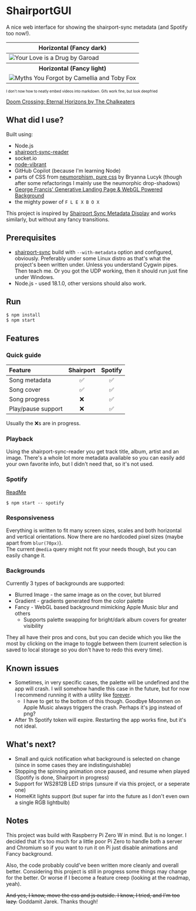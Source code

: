# ShairportGUI

A nice web interface for showing the shairport-sync metadata (and Spotify too now!).

<table>
  <thead>
    <tr>
      <th colspan="2">Horizontal (Fancy dark)</th>
    </tr>
  </thead>
  <tbody>
    <tr>
      <td colspan="2">
        <image alt="Your Love is a Drug by Garoad" src="img/Screen1.png">
      </td>
    </tr>
    <tr>
      <th colspan="2">Horizontal (Fancy light)</th>  
    </tr>
    <tr>
      <td colspan="2">
        <image alt="Myths You Forgot by Camellia and Toby Fox" src="img/Screen2.png">
      </td>
    </tr>
  </tbody>
</table>

<sub><sup>I don't now how to neatly embed videos into markdown. Gifs work fine, but look deepfried</sup></sub>

[Doom Crossing: Eternal Horizons by The Chalkeaters](https://user-images.githubusercontent.com/15912902/177040000-b2b88ede-eff9-4d05-8dc1-fa3c4030299e.webm)


## What did I use?

Built using:

-   Node.js
-   [shairport-sync-reader](https://www.npmjs.com/package/shairport-sync-reader)
-   socket.io
-   [node-vibrant](https://www.npmjs.com/package/node-vibrant)
-   GitHub Copilot (because I'm learning Node)
-   parts of CSS from [neumorphism, pure css](https://codepen.io/b-r-y/pen/wvrXdEd) by Bryanna Lucyk (though after some refactorings I mainly use the neumorphic drop-shadows)
-   [George Francis' Generative Landing Page & WebGL Powered Background](https://georgefrancis.dev/writing/create-a-generative-landing-page-and-webgl-powered-background/)
-   the mighty power of `F L E X B O X`

This project is inspired by [Shairport Sync Metadata Display](https://github.com/AlainGourves/shairport-metadata-display) and works similarly, but without any fancy transitions.

## Prerequisites

-   [shairport-sync](https://github.com/mikebrady/shairport-sync) build with `--with-metadata` option and configured, obviously. Preferably under some Linux distro as that's what the project's been written under. Unless you understand Cygwin pipes. Then teach me. Or you got the UDP working, then it should run just fine under Windows.
-   Node.js - used 18.1.0, other versions should also work.

## Run

```
$ npm install
$ npm start
```

## Features
### Quick guide
|Feature|Shairport|Spotify|
|:---|:---:|:---:|
|Song metadata|✅|✅|
|Song cover|✅|✅|
|Song progress|❌|✅|
|Play/pause support|❌|✅|
Usually the ❌s are in progress.
### Playback
Using the shairport-sync-reader you get track title, album, artist and an image. There's a whole lot more metadata available so you can easily add your own favorite info, but I didn't need that, so it's not used.
### Spotify
[ReadMe](docs/spotify.md)  
```
$ npm start -- spotify
```
### Responsiveness
Everything is written to fit many screen sizes, scales and both horizontal and vertical orientations. Now there are no hardcoded pixel sizes (maybe apart from `blur(70px)`).  
The current `@media` query might not fit your needs though, but you can easily change it.
### Backgrounds
Currently 3 types of backgrounds are supported:
* Blurred Image - the same image as on the cover, but blurred
* Gradient - gradients generated from the color palette
* Fancy - WebGL based background mimicking Apple Music blur and others
  * Supports palette swapping for bright/dark album covers for greater visibility

They all have their pros and cons, but you can decide which you like the most by clicking on the image to toggle between them (current selection is saved to local storage so you don't have to redo this every time).  

## Known issues

-   Sometimes, in very specific cases, the palette will be undefined and the app will crash. I will somehow handle this case in the future, but for now I recommend running it with a utility like [forever](https://www.npmjs.com/package/forever).
    -   I have to get to the bottom of this though. Goodbye Moonmen on Apple Music always triggers the crash. Perhaps it's jpg instead of png?
-   After 1h Spotify token will expire. Restarting the app works fine, but it's not ideal.

## What's next?
* Small and quick notification what background is selected on change (since in some cases they are indistinguishable)
* Stopping the spinning animation once paused, and resume when played (Spotify is done, Shairport in progress)
* Support for WS2812B LED strips (unsure if via this project, or a seperate one)
* HomeKit lights support (but super far into the future as I don't even own a single RGB lightbulb)

## Notes

This project was build with Raspberry Pi Zero W in mind. But is no longer. I decided that it's too much for a little poor Pi Zero to handle both a server and Chromium so if you want to run it on Pi just disable animations and Fancy background.

Also, the code probably could've been written more cleanly and overall better. Considering this project is still in progress some things may change for the better. Or worse if I become a feature creep (looking at the roadmap, yeah).

~~And yes, I know, move the css and js outside. I know, I tried, and I'm too lazy.~~ Goddamit Jarek. Thanks though!
